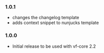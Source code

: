 ### 1.0.1

- changes the changelog template
- adds context snippet to nunjucks template

### 1.0.0

* Initial release to be used with vf-core 2.2